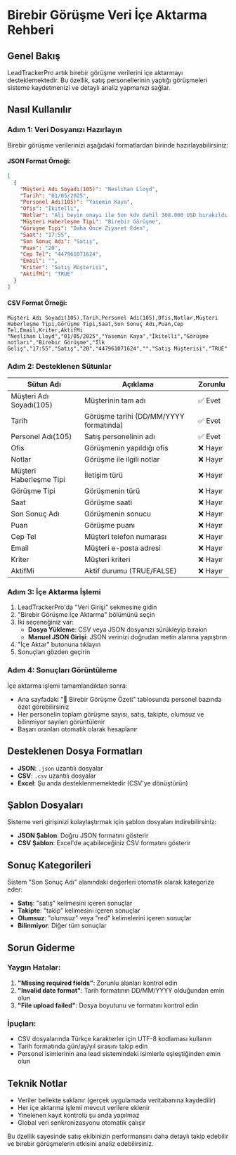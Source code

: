 # Birebir Görüşme Veri İçe Aktarma Rehberi

## Genel Bakış

LeadTrackerPro artık birebir görüşme verilerini içe aktarmayı desteklemektedir. Bu özellik, satış personellerinin yaptığı görüşmeleri sisteme kaydetmenizi ve detaylı analiz yapmanızı sağlar.

## Nasıl Kullanılır

### Adım 1: Veri Dosyanızı Hazırlayın

Birebir görüşme verilerinizi aşağıdaki formatlardan birinde hazırlayabilirsiniz:

#### JSON Format Örneği:
```json
[
  {
    "Müşteri Adı Soyadı(105)": "Neslihan Lloyd",
    "Tarih": "01/05/2025",
    "Personel Adı(105)": "Yasemin Kaya",
    "Ofis": "İkitelli",
    "Notlar": "Ali beyin onayı ile Son kdv dahil 308.000 USD bırakıldı. Ödeme planı ve kimlik bilgielri alındı.",
    "Müşteri Haberleşme Tipi": "Birebir Görüşme",
    "Görüşme Tipi": "Daha Önce Ziyaret Eden",
    "Saat": "17:55",
    "Son Sonuç Adı": "Satış",
    "Puan": "20",
    "Cep Tel": "447961071624",
    "Email": "",
    "Kriter": "Satış Müşterisi",
    "AktifMi": "TRUE"
  }
]
```

#### CSV Format Örneği:
```csv
Müşteri Adı Soyadı(105),Tarih,Personel Adı(105),Ofis,Notlar,Müşteri Haberleşme Tipi,Görüşme Tipi,Saat,Son Sonuç Adı,Puan,Cep Tel,Email,Kriter,AktifMi
"Neslihan Lloyd","01/05/2025","Yasemin Kaya","İkitelli","Görüşme notları","Birebir Görüşme","İlk Geliş","17:55","Satış","20","447961071624","","Satış Müşterisi","TRUE"
```

### Adım 2: Desteklenen Sütunlar

| Sütun Adı | Açıklama | Zorunlu |
|-----------|----------|---------|
| Müşteri Adı Soyadı(105) | Müşterinin tam adı | ✅ Evet |
| Tarih | Görüşme tarihi (DD/MM/YYYY formatında) | ✅ Evet |
| Personel Adı(105) | Satış personelinin adı | ✅ Evet |
| Ofis | Görüşmenin yapıldığı ofis | ❌ Hayır |
| Notlar | Görüşme ile ilgili notlar | ❌ Hayır |
| Müşteri Haberleşme Tipi | İletişim türü | ❌ Hayır |
| Görüşme Tipi | Görüşmenin türü | ❌ Hayır |
| Saat | Görüşme saati | ❌ Hayır |
| Son Sonuç Adı | Görüşmenin sonucu | ❌ Hayır |
| Puan | Görüşme puanı | ❌ Hayır |
| Cep Tel | Müşteri telefon numarası | ❌ Hayır |
| Email | Müşteri e-posta adresi | ❌ Hayır |
| Kriter | Müşteri kriteri | ❌ Hayır |
| AktifMi | Aktif durumu (TRUE/FALSE) | ❌ Hayır |

### Adım 3: İçe Aktarma İşlemi

1. LeadTrackerPro'da "Veri Girişi" sekmesine gidin
2. "Birebir Görüşme İçe Aktarma" bölümünü seçin
3. İki seçeneğiniz var:
   - **Dosya Yükleme**: CSV veya JSON dosyanızı sürükleyip bırakın
   - **Manuel JSON Girişi**: JSON verinizi doğrudan metin alanına yapıştırın
4. "İçe Aktar" butonuna tıklayın
5. Sonuçları gözden geçirin

### Adım 4: Sonuçları Görüntüleme

İçe aktarma işlemi tamamlandıktan sonra:

- Ana sayfadaki "🤝 Birebir Görüşme Özeti" tablosunda personel bazında özet görebilirsiniz
- Her personelin toplam görüşme sayısı, satış, takipte, olumsuz ve bilinmiyor sayıları görüntülenir
- Başarı oranları otomatik olarak hesaplanır

## Desteklenen Dosya Formatları

- **JSON**: `.json` uzantılı dosyalar
- **CSV**: `.csv` uzantılı dosyalar
- **Excel**: Şu anda desteklenmemektedir (CSV'ye dönüştürün)

## Şablon Dosyaları

Sisteme veri girişinizi kolaylaştırmak için şablon dosyaları indirebilirsiniz:

- **JSON Şablon**: Doğru JSON formatını gösterir
- **CSV Şablon**: Excel'de açabileceğiniz CSV formatını gösterir

## Sonuç Kategorileri

Sistem "Son Sonuç Adı" alanındaki değerleri otomatik olarak kategorize eder:

- **Satış**: "satış" kelimesini içeren sonuçlar
- **Takipte**: "takip" kelimesini içeren sonuçlar  
- **Olumsuz**: "olumsuz" veya "red" kelimelerini içeren sonuçlar
- **Bilinmiyor**: Diğer tüm sonuçlar

## Sorun Giderme

### Yaygın Hatalar:

1. **"Missing required fields"**: Zorunlu alanları kontrol edin
2. **"Invalid date format"**: Tarih formatının DD/MM/YYYY olduğundan emin olun
3. **"File upload failed"**: Dosya boyutunu ve formatını kontrol edin

### İpuçları:

- CSV dosyalarında Türkçe karakterler için UTF-8 kodlaması kullanın
- Tarih formatında gün/ay/yıl sırasını takip edin
- Personel isimlerinin ana lead sistemindeki isimlerle eşleştiğinden emin olun

## Teknik Notlar

- Veriler bellekte saklanır (gerçek uygulamada veritabanına kaydedilir)
- Her içe aktarma işlemi mevcut verilere eklenir
- Yinelenen kayıt kontrolü şu anda yapılmaz
- Global veri senkronizasyonu otomatik çalışır

Bu özellik sayesinde satış ekibinizin performansını daha detaylı takip edebilir ve birebir görüşmelerin etkisini analiz edebilirsiniz.
